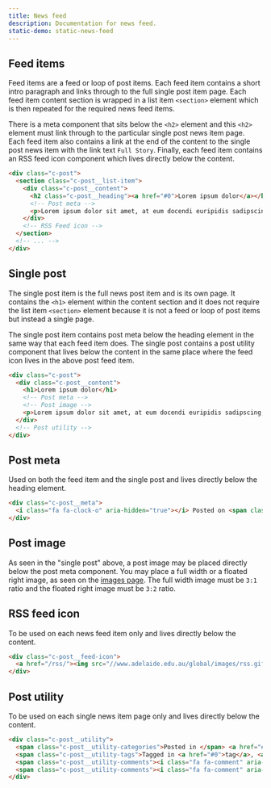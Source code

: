 ```yaml
---
title: News feed
description: Documentation for news feed.
static-demo: static-news-feed
---
```


## Feed items

Feed items are a feed or loop of post items. Each feed item contains a short intro paragraph and links through to the full single post item page. Each feed item content section is wrapped in a list item `<section>` element which is then repeated for the required news feed items. 

There is a meta component that sits below the `<h2>` element and this `<h2>` element must link through to the particular single post news item page. Each feed item also contains a link at the end of the content to the single post news item with the link text `Full Story`. Finally, each feed item contains an RSS feed icon component which lives directly below the content.

```html
<div class="c-post">
  <section class="c-post__list-item">
    <div class="c-post__content">
      <h2 class="c-post__heading"><a href="#0">Lorem ipsum dolor</a></h2>
      <!-- Post meta -->
      <p>Lorem ipsum dolor sit amet, at eum docendi euripidis sadipscing, dignissim conceptam percipitur nam an, mel te natum illum veritus. Et usu euismod nominati, cu meis habemus laboramus has, est veritus signiferumque ea. Ne ius stet nostro aeterno, facilis albucius definitionem ut mea. [<a href="#0"><em>Full story</em></a>]</p>
    </div>
    <!-- RSS Feed icon -->
  </section>
  <!-- ... -->
</div>
```

## Single post

The single post item is the full news post item and is its own page. It contains the `<h1>` element within the content section and it does not require the list item `<section>` element because it is not a feed or loop of post items but instead a single page.
 
The single post item contains post meta below the heading element in the same way that each feed item does. The single post contains a post utility component that lives below the content in the same place where the feed icon lives in the above post feed item.

```html
<div class="c-post">
  <div class="c-post__content">
    <h1>Lorem ipsum dolor</h1>
    <!-- Post meta -->
    <!-- Post image -->
    <p>Lorem ipsum dolor sit amet, at eum docendi euripidis sadipscing, dignissim conceptam percipitur nam an, mel te natum illum veritus.</p>
  </div>
  <!-- Post utility -->
</div>
```

## Post meta

Used on both the feed item and the single post and lives directly below the heading element.

```html
<div class="c-post__meta">
  <i class="fa fa-clock-o" aria-hidden="true"></i> Posted on <span class="c-post__meta-date"><a href="#0">December 9 2016</a></span> by <span class="c-post__meta-author"><a href="#0">Author Name</a></span>
</div>
```

## Post image

As seen in the "single post" above, a post image may be placed directly below the post meta component. You may place a full width or a floated right image, as seen on the [images page](images.html). The full width image must be `3:1` ratio and the floated right image must be `3:2` ratio.

## RSS feed icon

To be used on each news feed item only and lives directly below the content.

```html
<div class="c-post__feed-icon">
  <a href="/rss/"><img src="//www.adelaide.edu.au/global/images/rss.gif" alt="RSS News Feed" width="44" height="16" border="0" title="RSS News Feed"></a>
</div>
```

## Post utility

To be used on each single news item page only and lives directly below the content.

```html
<div class="c-post__utility">
  <span class="c-post__utility-categories">Posted in </span> <a href="#0">Category</a>, <a href="#0">Category</a> |
  <span class="c-post__utility-tags">Tagged in <a href="#0">tag</a>, <a href="#0">tag</a>, <a href="#0">tag</a></span>
  <span class="c-post__utility-comments"><i class="fa fa-comment" aria-hidden="true"></i> Comments off<span class="c-post--hidden"> on Post Title goes here</span></span>
  <span class="c-post__utility-comments"><i class="fa fa-comment" aria-hidden="true"></i> <a href="#0">Leave a comment<span class="c-post--hidden"> on Post Title goes here</span></a></span>
</div>
```
